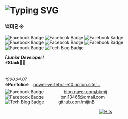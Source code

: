 
# ![Typing SVG](https://readme-typing-svg.herokuapp.com/?color=000000&lines=Hello,+I'm+mijin+Baek+ෆ˙ᵕ˙ෆ&font=Kanit&size=20)

### 백미진☀️

![Facebook Badge](https://img.shields.io/badge/HTML5-E34F26?style=flat-square&logo=html5&logoColor=white)
![Facebook Badge](https://img.shields.io/badge/CSS3-1572B6?style=flat-square&logo=css3&logoColor=white)
![Facebook Badge](https://img.shields.io/badge/JavaScript-F7DF1E?style=flat-square&logo=javascript&logoColor=black)
![Facebook Badge](https://img.shields.io/badge/Vue.js-4FC08D?style=flat-square&logo=vue.js&logoColor=white)
![Facebook Badge](https://img.shields.io/badge/Dart-0175C2?style=flat-square&logo=dart&logoColor=white)
![Facebook Badge](https://img.shields.io/badge/Flutter-02569B?style=flat-square&logo=flutter&logoColor=white)
<br>
![Facebook Badge](https://img.shields.io/badge/VSCode-007ACC?style=flat-square&logo=visualstudiocode&logoColor=white)
![Tech Blog Badge](http://img.shields.io/badge/GitHub-181717?style=flat-square&logo=github&link=https://zzsza.github.io/)
<p>
  <b>
    <i>
      [Junior Developer]<br>
    </i>
    ⚡Stack👩‍💻
    <br><br>
  </b>

 <i>1998.04.07<br></i>
   <b>⭐️Portfolio⭐️</b>
      &nbsp;&nbsp;
    <A href="https://power-vertebra-e10.notion.site/2aa39d54c9634b5eba2905086dca4c9b"> power-vertebra-e10.notion.site/...
    </A><br>
      ![Facebook Badge](https://img.shields.io/badge/Blog-03C75A?style=flat-square&logo=naver&logoColor=white)
      &nbsp;&nbsp;&nbsp;&nbsp;&nbsp;&nbsp;&nbsp;&nbsp;&nbsp;&nbsp;&nbsp;&nbsp;&nbsp;&nbsp;&nbsp;
    <A href="https://blog.naver.com/bkmij"> blog.naver.com/bkmij
    </A><br>
      ![Facebook Badge](https://img.shields.io/badge/Email-EA4335?style=flat-square&logo=gmail&logoColor=white)
      &nbsp;&nbsp;&nbsp;&nbsp;&nbsp;&nbsp;&nbsp;&nbsp;&nbsp;&nbsp;&nbsp;&nbsp;
    <A href="https://www.google.co.kr"> bmj13465@gmail.com
    </A><br>
      ![Tech Blog Badge](http://img.shields.io/badge/GitHub-181717?style=flat-square&logo=github&link=https://zzsza.github.io/)
      &nbsp;&nbsp;&nbsp;&nbsp;&nbsp;&nbsp;&nbsp;&nbsp;&nbsp;&nbsp;
    <A href="https://github.com/mijinB"> github.com/mijinB
    </A><br>


  &nbsp;&nbsp;&nbsp;&nbsp;&nbsp;&nbsp;&nbsp;&nbsp;&nbsp;&nbsp;&nbsp;&nbsp;&nbsp;&nbsp;&nbsp;&nbsp;&nbsp;&nbsp;&nbsp;&nbsp;&nbsp;&nbsp;&nbsp;&nbsp;&nbsp;&nbsp;&nbsp;&nbsp;&nbsp;&nbsp;&nbsp;&nbsp;&nbsp;&nbsp;&nbsp;&nbsp;&nbsp;&nbsp;&nbsp;&nbsp;&nbsp;&nbsp;&nbsp;&nbsp;&nbsp;&nbsp;&nbsp;&nbsp;&nbsp;&nbsp;&nbsp;&nbsp;&nbsp;&nbsp;&nbsp;&nbsp;&nbsp;&nbsp;&nbsp;&nbsp;&nbsp;&nbsp;&nbsp;&nbsp;&nbsp;&nbsp;&nbsp;&nbsp;&nbsp;&nbsp;&nbsp;&nbsp;&nbsp;&nbsp;&nbsp;&nbsp;&nbsp;&nbsp;&nbsp;[![Hits](https://hits.seeyoufarm.com/api/count/incr/badge.svg?url=https%3A%2F%2Fgithub.com%2FmijinB&count_bg=%2379C83D&title_bg=%23555555&icon=&icon_color=%23E7E7E7&title=hits&edge_flat=false)](https://hits.seeyoufarm.com)
</p>
